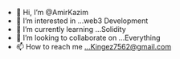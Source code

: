 - 👋 Hi, I’m @AmirKazim
- 👀 I’m interested in ...web3 Development 
- 🌱 I’m currently learning ...Solidity
- 💞️ I’m looking to collaborate on ...Everything 
- 📫 How to reach me ...Kingez7562@gmail.com

<!---
AmirKazim/AmirKazim is a ✨ special ✨ repository because its `README.md` (this file) appears on your GitHub profile.
You can click the Preview link to take a look at your changes.
--->
